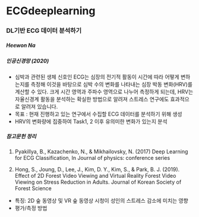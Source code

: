 # ECGdeeplearning
### DL기반 ECG 데이터 분석하기
##### Heewon Na
##### 인공신경망 (2020)

* 심박과 관련된 생체 신호인 ECG는 심장의 전기적 활동이 시간에 따라 어떻게 변하는지를 측정해 이것을 바탕으로 심박 수의 변화를 나타내는 심장 박동 변화(HRV)를 계산할 수 있다. 크게 시간 영역과 주파수 영역으로 나누어 측정하게 되는데, HRV는 자율신경계 활동을 분석하는 확실한 방법으로 알려져 스트레스 연구에도 효과적으로 알려져 있습니다.
* 목표 : 현재 진행하고 있는 연구에서 수집할 ECG 데이터를 분석하기 위해 생성
* HRV의 변화량에 집중하여 Task1, 2 이후 유의미한 변화가 있는지 분석


##### 참고문헌 정리
1. Pyakillya, B., Kazachenko, N., & Mikhailovsky, N. (2017) Deep Learning for ECG Classification, In Journal of physics: conference series



2. Hong, S., Joung, D., Lee, J., Kim, D. Y., Kim, S., & Park, B. J. (2019). Effect of 2D Forest Video Viewing and Virtual Reality Forest Video Viewing on Stress Reduction in Adults. Journal of Korean Society of Forest Science
* 특징: 2D 숲 동영상 및 VR 숲 동영상 시청이 성인의 스트레스 감소에 미치는 영향
* 평가/측정 방법
